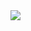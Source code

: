 <img src="https://github-readme-stats.vercel.app/api?username=hibharat&show_icons=true&theme=radical">